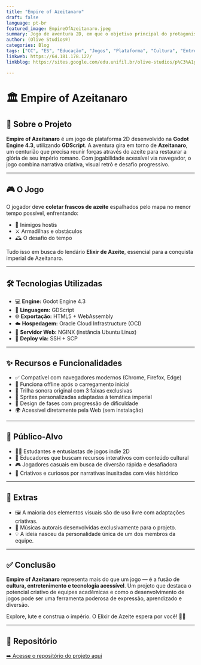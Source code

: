```yaml
---
title: "Empire of Azeitanaro"
draft: false
language: pt-br
featured_image: EmpireOfAzeitanaro.jpeg
summary: Jogo de aventura 2D, em que o objetivo principal do protagonista Azeitanaro um centurião, será instituir o seu próprio império. Entretanto para conseguir tal feito será necessário derrotar os inimigos coletando vários itens, sendo o principal deles o Elixir de Azeite, que irá lhe conferir maior poder e força, possibilitando a ascensão do seu império ao final dessa jornada.
author: (Olive Studios®)
categories: Blog
tags: ["CC", "ES", "Educação", "Jogos", "Plataforma", "Cultura", "Entretenimento", "Godot", "Tecnologia"] 
linkweb: https://64.181.178.127/
linkblog: https://sites.google.com/edu.unifil.br/olive-studios/p%C3%A1gina-inicial?authuser=0

---
```


# 🏛️ Empire of Azeitanaro

## 📜 Sobre o Projeto
**Empire of Azeitanaro** é um jogo de plataforma 2D desenvolvido na **Godot Engine 4.3**, utilizando **GDScript**. A aventura gira em torno de **Azeitanaro**, um centurião que precisa reunir forças através do azeite para restaurar a glória de seu império romano. Com jogabilidade acessível via navegador, o jogo combina narrativa criativa, visual retrô e desafio progressivo.

---

## 🎮 O Jogo
O jogador deve **coletar frascos de azeite** espalhados pelo mapa no menor tempo possível, enfrentando:
- 👾 Inimigos hostis
- ⚔️ Armadilhas e obstáculos
- 🕰️ O desafio do tempo

Tudo isso em busca do lendário **Elixir de Azeite**, essencial para a conquista imperial de Azeitanaro.

---

## 🛠️ Tecnologias Utilizadas
- 💻 **Engine:** Godot Engine 4.3
- 🧠 **Linguagem:** GDScript
- 🌐 **Exportação:** HTML5 + WebAssembly
- ☁️ **Hospedagem:** Oracle Cloud Infrastructure (OCI)
- 🧭 **Servidor Web:** NGINX (instância Ubuntu Linux)
- 🔐 **Deploy via:** SSH + SCP

---

## ✨ Recursos e Funcionalidades
- ✅ Compatível com navegadores modernos (Chrome, Firefox, Edge)
- 📶 Funciona offline após o carregamento inicial
- 🎵 Trilha sonora original com 3 faixas exclusivas
- 🎨 Sprites personalizadas adaptadas à temática imperial
- 🧩 Design de fases com progressão de dificuldade
- 🌍 Acessível diretamente pela Web (sem instalação)

---

## 🎯 Público-Alvo
- 👨‍💻 Estudantes e entusiastas de jogos indie 2D
- 🏫 Educadores que buscam recursos interativos com conteúdo cultural
- 🎮 Jogadores casuais em busca de diversão rápida e desafiadora
- 🎨 Criativos e curiosos por narrativas inusitadas com viés histórico

---

## 🎁 Extras
- 🖼️ A maioria dos elementos visuais são de uso livre com adaptações criativas.
- 🎼 Músicas autorais desenvolvidas exclusivamente para o projeto.
- 💡 A ideia nasceu da personalidade única de um dos membros da equipe.

---

## ✅ Conclusão
**Empire of Azeitanaro** representa mais do que um jogo — é a fusão de **cultura, entretenimento e tecnologia acessível**. Um projeto que destaca o potencial criativo de equipes acadêmicas e como o desenvolvimento de jogos pode ser uma ferramenta poderosa de expressão, aprendizado e diversão. 

Explore, lute e construa o império. O Elixir de Azeite espera por você! 🏺🔥

---

## 🔗 Repositório
[➡️ Acesse o repositório do projeto aqui](https://github.com/UNIFILDEV/Empire_Of_Azeitanaro)

